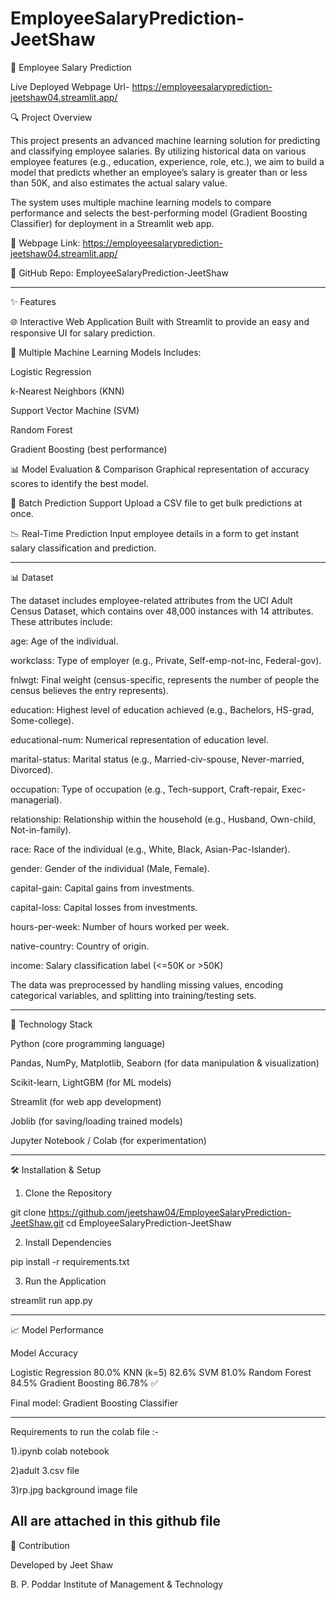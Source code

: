 # EmployeeSalaryPrediction-JeetShaw

💼 Employee Salary Prediction 

Live Deployed Webpage Url- https://employeesalaryprediction-jeetshaw04.streamlit.app/


🔍 Project Overview

This project presents an advanced machine learning solution for predicting and classifying employee salaries. By utilizing historical data on various employee features (e.g., education, experience, role, etc.), we aim to build a model that predicts whether an employee’s salary is greater than or less than 50K, and also estimates the actual salary value.

The system uses multiple machine learning models to compare performance and selects the best-performing model (Gradient Boosting Classifier) for deployment in a Streamlit web app.

🔗 Webpage Link: https://employeesalaryprediction-jeetshaw04.streamlit.app/


📂 GitHub Repo: EmployeeSalaryPrediction-JeetShaw


---

✨ Features

🌐 Interactive Web Application
Built with Streamlit to provide an easy and responsive UI for salary prediction.

🧠 Multiple Machine Learning Models
Includes:

Logistic Regression

k-Nearest Neighbors (KNN)

Support Vector Machine (SVM)

Random Forest

Gradient Boosting (best performance)


📊 Model Evaluation & Comparison
Graphical representation of accuracy scores to identify the best model.

📁 Batch Prediction Support
Upload a CSV file to get bulk predictions at once.

📉 Real-Time Prediction
Input employee details in a form to get instant salary classification and prediction.



---

📊 Dataset

The dataset includes employee-related attributes from the UCI Adult Census Dataset, which contains over 48,000 instances with 14 attributes.
 These attributes include:

age: Age of the individual.

workclass: Type of employer (e.g., Private, Self-emp-not-inc, Federal-gov).

fnlwgt: Final weight (census-specific, represents the number of people the census believes the entry represents).

education: Highest level of education achieved (e.g., Bachelors, HS-grad, Some-college).

educational-num: Numerical representation of education level.

marital-status: Marital status (e.g., Married-civ-spouse, Never-married, Divorced).

occupation: Type of occupation (e.g., Tech-support, Craft-repair, Exec-managerial).

relationship: Relationship within the household (e.g., Husband, Own-child, Not-in-family).

race: Race of the individual (e.g., White, Black, Asian-Pac-Islander).

gender: Gender of the individual (Male, Female).

capital-gain: Capital gains from investments.

capital-loss: Capital losses from investments.

hours-per-week: Number of hours worked per week.

native-country: Country of origin.

income:  Salary classification label (<=50K or >50K)


The data was preprocessed by handling missing values, encoding categorical variables, and splitting into training/testing sets.


---

🧰 Technology Stack

Python (core programming language)

Pandas, NumPy, Matplotlib, Seaborn (for data manipulation & visualization)

Scikit-learn, LightGBM (for ML models)

Streamlit (for web app development)

Joblib (for saving/loading trained models)

Jupyter Notebook / Colab (for experimentation)



---

🛠️ Installation & Setup

1. Clone the Repository

git clone https://github.com/jeetshaw04/EmployeeSalaryPrediction-JeetShaw.git
cd EmployeeSalaryPrediction-JeetShaw


2. Install Dependencies

pip install -r requirements.txt


3. Run the Application

streamlit run app.py




---

📈 Model Performance

Model	Accuracy

Logistic Regression	80.0%
KNN (k=5)	82.6%
SVM	81.0%
Random Forest	84.5%
Gradient Boosting	86.78% ✅


Final model: Gradient Boosting Classifier



---

                                                            

Requirements to run the colab file :-                             

1).ipynb colab notebook                                
                
2)adult 3.csv file                                    

3)rp.jpg background image file                                      
  
All are attached in this github file        
--------------------------------------


🤝 Contribution

Developed by Jeet Shaw


B. P. Poddar Institute of Management & Technology

